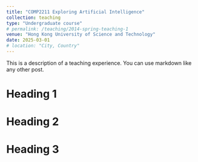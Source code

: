 ```yaml
---
title: "COMP2211 Exploring Artificial Intelligence"
collection: teaching
type: "Undergraduate course"
# permalink: /teaching/2014-spring-teaching-1
venue: "Hong Kong University of Science and Technology"
date: 2025-03-01
# location: "City, Country"
---
```


This is a description of a teaching experience. You can use markdown like any other post.

Heading 1
======

Heading 2
======

Heading 3
======